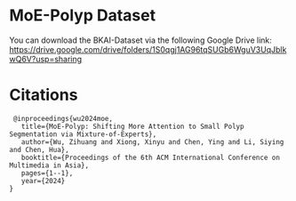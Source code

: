 # MoE-Polyp Dataset
You can download the BKAI-Dataset via the following Google Drive link: https://drive.google.com/drive/folders/1S0qgj1AG96tqSUGb6WguV3UqJblkwQ6V?usp=sharing

# Citations
```
 @inproceedings{wu2024moe,
   title={MoE-Polyp: Shifting More Attention to Small Polyp Segmentation via Mixture-of-Experts},
   author={Wu, Zihuang and Xiong, Xinyu and Chen, Ying and Li, Siying and Chen, Hua},
   booktitle={Proceedings of the 6th ACM International Conference on Multimedia in Asia},
   pages={1--1},
   year={2024}
}
```
